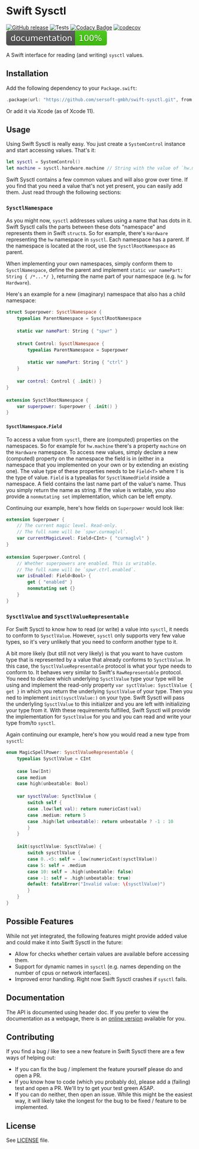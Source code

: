 # Swift Sysctl

[![GitHub release](https://img.shields.io/github/release/sersoft-gmbh/swift-sysctl.svg?style=flat)](https://github.com/sersoft-gmbh/swift-sysctl/releases/latest)
![Tests](https://github.com/sersoft-gmbh/swift-sysctl/workflows/Tests/badge.svg)
[![Codacy Badge](https://app.codacy.com/project/badge/Grade/061aa9fba7d548f9a9bab8e35800b47a)](https://www.codacy.com/gh/sersoft-gmbh/swift-sysctl/dashboard?utm_source=github.com&amp;utm_medium=referral&amp;utm_content=sersoft-gmbh/swift-sysctl&amp;utm_campaign=Badge_Grade)
[![codecov](https://codecov.io/gh/sersoft-gmbh/swift-sysctl/branch/main/graph/badge.svg?token=XckcIyFIbQ)](https://codecov.io/gh/sersoft-gmbh/swift-sysctl)
[![jazzy](https://raw.githubusercontent.com/sersoft-gmbh/swift-sysctl/gh-pages/badge.svg?sanitize=true)](https://sersoft-gmbh.github.io/swift-sysctl)

A Swift interface for reading (and writing) `sysctl` values.

## Installation

Add the following dependency to your `Package.swift`:
```swift
.package(url: "https://github.com/sersoft-gmbh/swift-sysctl.git", from: "1.0.0"),
```

Or add it via Xcode (as of Xcode 11).

## Usage

Using Swift Sysctl is really easy. You just create a `SystemControl` instance and start accessing values. That's it:

```swift
let sysctl = SystemControl()
let machine = sysctl.hardware.machine // String with the value of `hw.machine`.
```

Swift Sysctl contains a few common values and will also grow over time.
If you find that you need a value that's not yet present, you can easily add them. Just read through the following sections:

### `SysctlNamespace`

As you might now, `sysctl` addresses values using a name that has dots in it. Swift Sysctl calls the parts between these dots "namespace" and represents them in Swift `struct`s. So for example, there's `Hardware` representing the `hw` namespace in `sysctl`.
Each namespace has a parent. If the namespace is located at the root, use the `SysctlRootNamespace` as parent.

When implementing your own namespaces, simply conform them to `SysctlNamespace`, define the parent and implement `static var namePart: String { /*...*/ }`, returning the name part of your namespace (e.g. `hw` for `Hardware`).

Here's an example for a new (imaginary) namespace that also has a child namespace:

```swift
struct Superpower: SysctlNamespace {
    typealias ParentNamespace = SysctlRootNamespace

    static var namePart: String { "spwr" }

    struct Control: SysctlNamespace {
        typealias ParentNamespace = Superpower

        static var namePart: String { "ctrl" }
    }

    var control: Control { .init() }
}

extension SysctlRootNamespace {
    var superpower: Superpower { .init() }
}
```

#### `SysctlNamespace.Field`

To access a value from `sysctl`, there are (computed) properties on the namespaces. So for example for `hw.machine` there's a property `machine` on the `Hardware` namespace.
To access new values, simply declare a new (computed) property on the namespace the field is in (either in a namespace that you implemented on your own or by extending an existing one). The value type of these properties needs to be `Field<T>` where `T` is the type of value.
`Field` is a typealias for `SysctlNamedField` inside a namespace. A field contains the last name part of the value's name. Thus you simply return the name as string.
If the value is writable, you also provide a `nonmutating set` implementation, which can be left empty.

Continuing our example, here's how fields on `Superpower` would look like:

```swift
extension Superpower {
    // The current magic level. Read-only.
    // The full name will be `spwr.curmaglvl`.
    var currentMagicLevel: Field<CInt> { "curmaglvl" }
}

extension Superpower.Control {
    // Whether superpowers are enabled. This is writable.
    // The full name will be `spwr.ctrl.enabled`.
    var isEnabled: Field<Bool> {
        get { "enabled" }
        nonmutating set {}
    }
}
```

### `SysctlValue` and `SysctlValueRepresentable`

For Swift Sysctl to know how to read (or write) a value into `sysctl`, it needs to conform to `SysctlValue`. However, `sysctl` only supports very few value types, so it's very unlikely that you need to conform another type to it.

A bit more likely (but still not very likely) is that you want to have custom type that is represented by a value that already conforms to `SysctlValue`. In this case, the `SysctlValueRepresentable` protocol is what your type needs to conform to. It behaves very similar to Swift's `RawRepresentable` protocol. You need to declare which underlying `SysctlValue` type your type will be using and implement the read-only property `var syctlValue: SysctlValue { get }` in which you return the underlying `SysctlValue` of your type. Then you ned to implement `init(sysctlValue:)` on your type. Swift Sysctl will pass the underlyling `SysctlValue` to this initializer and you are left with initializing your type from it.
With these requirements fulfilled, Swift Sysctl will provide the implementation for `SysctlValue` for you and you can read and write your type from/to `sysctl`.

Again continuing our example, here's how you would read a new type from `sysctl`:

```swift
enum MagicSpellPower: SysctlValueRepresentable {
    typealias SysctlValue = CInt

    case low(Int)
    case medium
    case high(unbeatable: Bool)

    var sysctlValue: SysctlValue {
        switch self {
        case .low(let val): return numericCast(val)
        case .medium: return 5
        case .high(let unbeatable): return unbeatable ? -1 : 10
        }
    }

    init(sysctlValue: SysctlValue) {
        switch sysctlValue {
        case 0..<5: self = .low(numericCast(sysctlValue))
        case 5: self = .medium
        case 10: self = .high(unbeatable: false)
        case -1: self = .high(unbeatable: true)
        default: fatalError("Invalid value: \(sysctlValue)")
        }
    }
}
```

## Possible Features

While not yet integrated, the following features might provide added value and could make it into Swift Sysctl in the future:

-   Allow for checks whether certain values are available before accessing them.
-   Support for dynamic names in `sysctl` (e.g. names depending on the number of cpus or network interfaces).
-   Improved error handling. Right now Swift Sysctl crashes if `sysctl` fails.

## Documentation

The API is documented using header doc. If you prefer to view the documentation as a webpage, there is an [online version](https://sersoft-gmbh.github.io/swift-sysctl) available for you.

## Contributing

If you find a bug / like to see a new feature in Swift Sysctl there are a few ways of helping out:

-   If you can fix the bug / implement the feature yourself please do and open a PR.
-   If you know how to code (which you probably do), please add a (failing) test and open a PR. We'll try to get your test green ASAP.
-   If you can do neither, then open an issue. While this might be the easiest way, it will likely take the longest for the bug to be fixed / feature to be implemented.

## License

See [LICENSE](./LICENSE) file.
